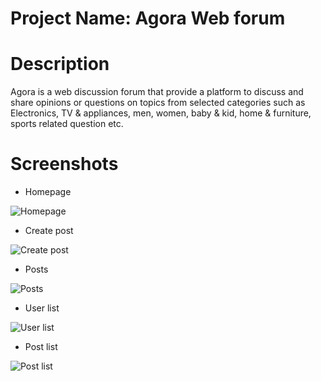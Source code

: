 # Project Name: Agora Web forum

# Description 

Agora is a web discussion forum that provide a platform to discuss and share opinions or questions on topics from selected categories such as Electronics, TV & appliances, men, women, baby & kid, home & furniture, sports related question etc.

# Screenshots

* Homepage

![Homepage](https://github.com/AdarshK166/Web-Forum/tree/master/public_html/img/src/1.png)

* Create post

![Create post](https://github.com/AdarshK166/Web-Forum/tree/master/public_html/img/src/2.png)

* Posts

![Posts](https://github.com/AdarshK166/Web-Forum/tree/master/public_html/img/src/3.png)

* User list

![User list](https://github.com/AdarshK166/Web-Forum/tree/master/public_html/img/src/4.png)

* Post list

![Post list](https://github.com/AdarshK166/Web-Forum/tree/master/public_html/img/src/4.png)


